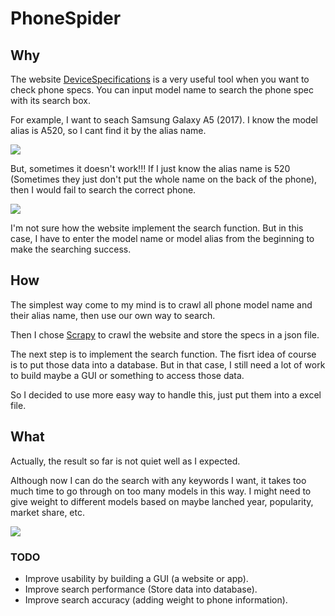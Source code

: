 # PhoneSpider
## Why
The website [DeviceSpecifications](https://www.devicespecifications.com/en) is a very useful tool when you want to check phone specs. You can input model name to search the phone spec with its search box.


For example, I want to seach Samsung Galaxy A5 (2017). I know the model alias is A520, so I cant find it by the alias name.


![](resources/specs_success.gif)


But, sometimes it doesn't work!!! If I just know the alias name is 520 (Sometimes they just don't put the whole name on the back of the phone), then I would fail to search the correct phone.


![](resources/specs_fail.gif)


I'm not sure how the website implement the search function. But in this case, I have to enter the model name or model alias from the beginning to make the searching success.


## How
The simplest way come to my mind is to crawl all phone model name and their alias name, then use our own way to search. 


Then I chose [Scrapy](https://github.com/scrapy/scrapy) to crawl the website and store the specs in a json file.


The next step is to implement the search function. The fisrt idea of course is to put those data into a database. But in that case, I still need a lot of work to build maybe a GUI or something to access those data.


So I decided to use more easy way to handle this, just put them into a excel file.


## What
Actually, the result so far is not quiet well as I expected.


Although now I can do the search with any keywords I want, it takes too much time to go through on too many models in this way.
I might need to give weight to different models based on maybe lanched year, popularity, market share, etc.

![](resources/excel_search_demo.gif)


### TODO
* Improve usability by building a GUI (a website or app).
* Improve search performance (Store data into database).
* Improve search accuracy (adding weight to phone information).

